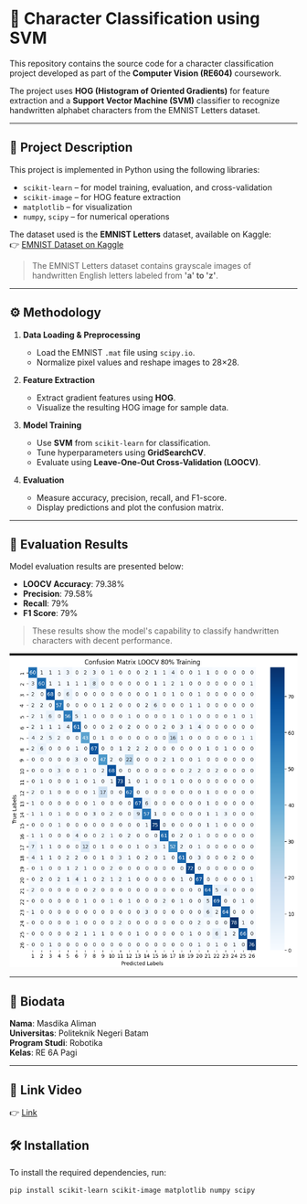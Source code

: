 # 🧠 Character Classification using SVM

This repository contains the source code for a character classification project developed as part of the **Computer Vision (RE604)** coursework.

The project uses **HOG (Histogram of Oriented Gradients)** for feature extraction and a **Support Vector Machine (SVM)** classifier to recognize handwritten alphabet characters from the EMNIST Letters dataset.

---

## 📌 Project Description

This project is implemented in Python using the following libraries:

- `scikit-learn` – for model training, evaluation, and cross-validation  
- `scikit-image` – for HOG feature extraction  
- `matplotlib` – for visualization  
- `numpy`, `scipy` – for numerical operations

The dataset used is the **EMNIST Letters** dataset, available on Kaggle:  
👉 [EMNIST Dataset on Kaggle](https://www.kaggle.com/datasets/crawford/emnist)

> The EMNIST Letters dataset contains grayscale images of handwritten English letters labeled from **'a' to 'z'**.

---

## ⚙️ Methodology

1. **Data Loading & Preprocessing**
   - Load the EMNIST `.mat` file using `scipy.io`.
   - Normalize pixel values and reshape images to 28×28.

2. **Feature Extraction**
   - Extract gradient features using **HOG**.
   - Visualize the resulting HOG image for sample data.

3. **Model Training**
   - Use **SVM** from `scikit-learn` for classification.
   - Tune hyperparameters using **GridSearchCV**.
   - Evaluate using **Leave-One-Out Cross-Validation (LOOCV)**.

4. **Evaluation**
   - Measure accuracy, precision, recall, and F1-score.
   - Display predictions and plot the confusion matrix.

---

## 🧪 Evaluation Results

Model evaluation results are presented below:

- **LOOCV Accuracy**: 79.38%  
- **Precision**: 79.58%  
- **Recall**: 79%  
- **F1 Score**: 79%

> These results show the model's capability to classify handwritten characters with decent performance.

![Confusion Matrix](image/conf_matrix_loocv.png)

---

## 👤 Biodata

**Nama**: Masdika Aliman  
**Universitas**: Politeknik Negeri Batam  
**Program Studi**: Robotika  
**Kelas**: RE 6A Pagi  

---

## 🎥 Link Video
👉 [Link](https://www.kaggle.com/datasets/crawford/emnist)


## 🛠️ Installation

To install the required dependencies, run:

```bash
pip install scikit-learn scikit-image matplotlib numpy scipy
